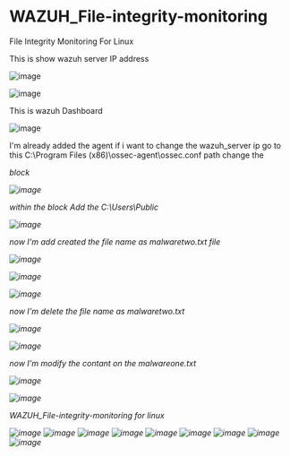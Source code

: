 # WAZUH_File-integrity-monitoring
File Integrity Monitoring For Linux

This is show wazuh server IP address 

![image](https://github.com/user-attachments/assets/206b6ea9-4130-4b35-91cc-616171cb5b79)

![image](https://github.com/user-attachments/assets/9d6c1bf0-99a0-4f18-925e-a8fc307aecff)


This is wazuh Dashboard


![image](https://github.com/user-attachments/assets/694bdcbe-fa02-4e91-8630-bf0fd92f6e70)


I'm already added the agent if i want to change the wazuh_server ip go to this  C:\Program Files (x86)\ossec-agent\ossec.conf path change the <address> block


![image](https://github.com/user-attachments/assets/610dc7bb-91c7-41c8-a12a-0bcbae98b77c)


within the <syscheck> block Add the  <directories realtime="yes" whodata="yes" report_changes="yes" >C:\Users\Public</directories> 


![image](https://github.com/user-attachments/assets/56fc7e21-8161-400e-bf05-492e5fc991b1)


now I'm add created the file name as malwaretwo.txt file


![image](https://github.com/user-attachments/assets/f19758a0-7001-4464-91b7-5a2ee42fe4f3)

![image](https://github.com/user-attachments/assets/258fed1b-a709-44c6-8b7a-e9b5d87e61ea)

![image](https://github.com/user-attachments/assets/5d6420ac-1c76-4c9d-b6d0-22aefbaa3ba5)


now I'm delete the file name as malwaretwo.txt


![image](https://github.com/user-attachments/assets/14e3f8e9-89a4-4ef8-bafd-f3926d8fb64c)


![image](https://github.com/user-attachments/assets/db7fd9f8-773b-4144-a970-b6010a89184f)


now I'm modify the contant on the malwareone.txt


![image](https://github.com/user-attachments/assets/79f373f4-b3b3-4fd6-9ade-6d6395c5f102)

![image](https://github.com/user-attachments/assets/84487142-abf0-42d3-8889-077e2db17ca3)






WAZUH_File-integrity-monitoring for linux

![image](https://github.com/user-attachments/assets/1c040297-25ba-433b-afa2-d70172a9fc40)
![image](https://github.com/user-attachments/assets/a4fe1384-01c2-457d-a400-40e69cb7f72e)
![image](https://github.com/user-attachments/assets/621c3658-18a1-4829-a23d-47ff273edc5b)
![image](https://github.com/user-attachments/assets/dff3bdaa-3329-48db-ae73-50eb1c081f14)
![image](https://github.com/user-attachments/assets/d42d8ecb-e49a-4fd0-9dc3-7ca61a930c6a)
![image](https://github.com/user-attachments/assets/1b63ec51-7931-451f-a4a0-0263fed22ddb)
![image](https://github.com/user-attachments/assets/7a33c1b1-04d9-4978-ac54-074dc1d32cfd)
![image](https://github.com/user-attachments/assets/1de2494c-cf17-43f9-b8ac-74c29fcee4cb)
![image](https://github.com/user-attachments/assets/0dd59f4b-1deb-48e3-84a4-46fec41fc6fc)





